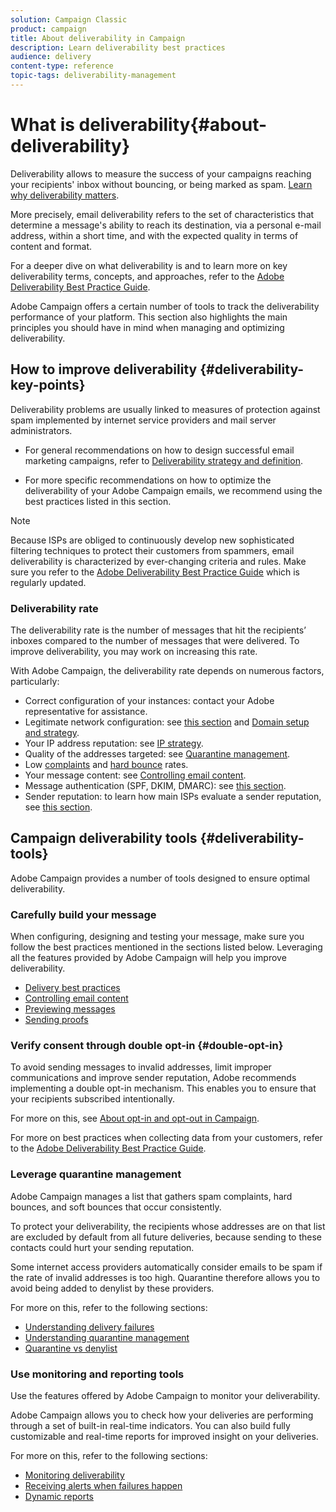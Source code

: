 ```yaml
---
solution: Campaign Classic
product: campaign
title: About deliverability in Campaign
description: Learn deliverability best practices
audience: delivery
content-type: reference
topic-tags: deliverability-management
---
```


# What is deliverability{#about-deliverability}

Deliverability allows to measure the success of your campaigns reaching your recipients' inbox without bouncing, or being marked as spam. [Learn why deliverability matters](https://experienceleague.adobe.com/docs/deliverability-learn/deliverability-best-practice-guide/deliverability-strategy-and-definition.html#why-deliverability-matters).

More precisely, email deliverability refers to the set of characteristics that determine a message's ability to reach its destination, via a personal e-mail address, within a short time, and with the expected quality in terms of content and format.

For a deeper dive on what deliverability is and to learn more on key deliverability terms, concepts, and approaches, refer to the [Adobe Deliverability Best Practice Guide](https://experienceleague.adobe.com/docs/deliverability-learn/deliverability-best-practice-guide/introduction.html).

Adobe Campaign offers a certain number of tools to track the deliverability performance of your platform. This section also highlights the main principles you should have in mind when managing and optimizing deliverability.

## How to improve deliverability {#deliverability-key-points}

Deliverability problems are usually linked to measures of protection against spam implemented by internet service providers and mail server administrators.

* For general recommendations on how to design successful email marketing campaigns, refer to [Deliverability strategy and definition](https://experienceleague.adobe.com/docs/deliverability-learn/deliverability-best-practice-guide/deliverability-strategy-and-definition.html).

* For more specific recommendations on how to optimize the deliverability of your Adobe Campaign emails, we recommend using the best practices listed in this section.

>[!NOTE]
>
>Because ISPs are obliged to continuously develop new sophisticated filtering techniques to protect their customers from spammers, email deliverability is characterized by ever-changing criteria and rules. Make sure you refer to the [Adobe Deliverability Best Practice Guide](https://experienceleague.adobe.com/docs/deliverability-learn/deliverability-best-practice-guide/introduction.html) which is regularly updated.

### Deliverability rate

The deliverability rate is the number of messages that hit the recipients’ inboxes compared to the number of messages that were delivered. To improve deliverability, you may work on increasing this rate.

With Adobe Campaign, the deliverability rate depends on numerous factors, particularly:

* Correct configuration of your instances: contact your Adobe representative for assistance.
* Legitimate network configuration: see [this section](../../delivery/using/optimize-delivery.md#network-config) and [Domain setup and strategy](https://experienceleague.adobe.com/docs/deliverability-learn/deliverability-best-practice-guide/transition-process/infrastructure.html#domain-setup-and-strategy).
* Your IP address reputation: see [IP strategy](https://experienceleague.adobe.com/docs/deliverability-learn/deliverability-best-practice-guide/transition-process/infrastructure.html#ip-strategy).
* Quality of the addresses targeted: see [Quarantine management](../../delivery/using/optimize-delivery.md#quarantine-management).
* Low [complaints](https://experienceleague.adobe.com/docs/deliverability-learn/deliverability-best-practice-guide/metrics-for-deliverability/complaints.html) and [hard bounce](https://experienceleague.adobe.com/docs/deliverability-learn/deliverability-best-practice-guide/metrics-for-deliverability/bounces.html#hard-bounces) rates.
* Your message content: see [Controlling email content](../../delivery/using/control-message-content.md).
* Message authentication (SPF, DKIM, DMARC): see [this section](https://experienceleague.adobe.com/docs/deliverability-learn/deliverability-best-practice-guide/transition-process/infrastructure.html#authentication).
* Sender reputation: to learn how main ISPs evaluate a sender reputation, see [this section](https://experienceleague.adobe.com/docs/deliverability-learn/deliverability-best-practice-guide/internet-service-provider-specifics/overview.html).

## Campaign deliverability tools {#deliverability-tools}

Adobe Campaign provides a number of tools designed to ensure optimal deliverability.

### Carefully build your message

When configuring, designing and testing your message, make sure you follow the best practices mentioned in the sections listed below. Leveraging all the features provided by Adobe Campaign will help you improve deliverability.

* [Delivery best practices](../../sending/using/delivery-best-practices.md)
* [Controlling email content](../../sending/using/control-email-content.md)
* [Previewing messages](../../sending/using/previewing-messages.md)
* [Sending proofs](../../sending/using/sending-proofs.md)

### Verify consent through double opt-in {#double-opt-in}

To avoid sending messages to invalid addresses, limit improper communications and improve sender reputation, Adobe recommends implementing a double opt-in mechanism. This enables you to ensure that your recipients subscribed intentionally.

For more on this, see [About opt-in and opt-out in Campaign](../../audiences/using/about-opt-in-and-opt-out-in-campaign.md).

For more on best practices when collecting data from your customers, refer to the [Adobe Deliverability Best Practice Guide](https://experienceleague.adobe.com/docs/deliverability-learn/deliverability-best-practice-guide/first-impressions/address-collection-and-list-growth.html#data-quality-and-hygiene).

### Leverage quarantine management

Adobe Campaign manages a list that gathers spam complaints, hard bounces, and soft bounces that occur consistently.

To protect your deliverability, the recipients whose addresses are on that list are excluded by default from all future deliveries, because sending to these contacts could hurt your sending reputation.

Some internet access providers automatically consider emails to be spam if the rate of invalid addresses is too high. Quarantine therefore allows you to avoid being added to denylist by these providers.

For more on this, refer to the following sections:

* [Understanding delivery failures](../../delivery/using/understanding-delivery-failures.md)
* [Understanding quarantine management](../../delivery/using/understanding-quarantine-management.md)
* [Quarantine vs denylist](../../delivery/using/understanding-quarantine-management.md#quarantine-vs-denylist)

### Use monitoring and reporting tools

Use the features offered by Adobe Campaign to monitor your deliverability.

Adobe Campaign allows you to check how your deliveries are performing through a set of built-in real-time indicators. <!--For example, you can check the number of messages that are successfully executed, sent and delivered. You can also verify the number of messages that have been opened and the number of messages/links that have been clicked.-->You can also build fully customizable and real-time reports for improved insight on your deliveries.

For more on this, refer to the following sections:

* [Monitoring deliverability](../../sending/using/monitor-deliverability.md)
    <!--[Monitoring a delivery](../../sending/using/monitoring-a-delivery.md)-->
* [Receiving alerts when failures happen](../../sending/using/receiving-alerts-when-failures-happen.md)
* [Dynamic reports](../../reporting/using/about-dynamic-reports.md)

<!--TO REMOVE
## Background {#background}

Email deliverability presents a major challenge to marketers - whether they're sending a few thousand messages or several billion. One in five messages never reach the inbox, or their intended recipient.

Once relegated as a "technical issue" for the IT department, email deliverability continues to move higher on the marketing agenda. That's because savvy marketers recognize that although many of its elements are technical in nature, deliverability is ultimately a business issue with significant revenue implications.

Consider the email marketing funnel. Deliverability determines the number of messages received, which in turn impacts each subsequent stage of the funnel. Fewer emails received results in fewer opens, fewer clicks, and fewer conversions. **For companies with a large database, the difference between average and great deliverability could literally mean hundreds of thousands to millions of dollars in revenues.**

![](assets/deliverability_overview_1.png)

By settling for average (80%) deliverability, marketers are leaving significant conversions - and dollars - on the table.

What exactly is email deliverability? And how can marketers improve deliverability rates to widen the mouth of the funnel and squeeze more results from their email campaigns?

Email deliverability refers to the set of characteristics that determine a message's ability to reach its destination, via a personal e-mail address, within a short time, and with the expected quality in terms of content and format. These characteristics fall into four main categories: data quality, message and content, sending infrastructure, and reputation. Together, they form the foundation of a successful email deliverability program. This overview outlines the four fundamentals of email deliverability success and offers best practices for reaching the inbox and driving greater revenues from email marketing programs.

![](assets/deliverability_overview_2.png)-->
